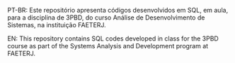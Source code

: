 PT-BR: Este repositório apresenta códigos desenvolvidos em SQL, em aula, para a disciplina de 3PBD, do curso Análise de Desenvolvimento de Sistemas, na instituição FAETERJ.

EN: This repository contains SQL codes developed in class for the 3PBD course as part of the Systems Analysis and Development program at FAETERJ.
